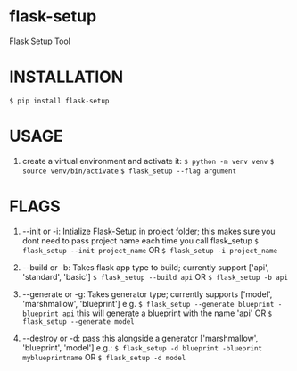 # flask-setup #
Flask Setup Tool

# INSTALLATION #
`$ pip install flask-setup`

# USAGE #

1. create a virtual environment and activate it:
   `$ python -m venv venv`
   `$ source venv/bin/activate`
   `$ flask_setup --flag argument`

# FLAGS #

1. --init or -i: Intialize Flask-Setup in project folder; this makes sure you dont need to pass
   project name each time you call flask_setup
    `$ flask_setup --init project_name` OR `$ flask_setup -i project_name`

2. --build or -b: Takes flask app type to build; currently support ['api', 'standard', 'basic']
    `$ flask_setup --build api` OR `$ flask_setup -b api`

3. --generate or -g: Takes generator type; currently supports ['model', 'marshmallow', 'blueprint'] e.g.
    `$ flask_setup --generate blueprint -blueprint api` this will generate a blueprint with the name 'api'
    OR 
    `$ flask_setup --generate model`

4.  --destroy or -d: pass this alongside a generator ['marshmallow', 'blueprint', 'model'] e.g.:
    `$ flask_setup -d blueprint -blueprint myblueprintname`
    OR 
    `$ flask_setup -d model`
